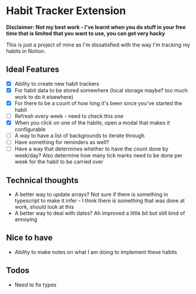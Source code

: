 # Habit Tracker Extension

**Disclaimer: Not my best work - I've learnt when you do stuff in your free time that is limited that you want to use, you can get very hacky**

This is just a project of mine as I'm dissatisfied with the way I'm tracking my habits in Notion.

## Ideal Features

-   [x] Ability to create new habit trackers
-   [x] For habit data to be stored somewhere (local storage maybe? too much work to do it elsewhere)
-   [x] For there to be a count of how long it's been since you've started the habit
-   [ ] Refresh every week - need to check this one
-   [x] When you click on one of the habits, open a modal that makes it configurable
-   [ ] A way to have a list of backgrounds to iterate through
-   [ ] Have something for reminders as well?
-   [ ] Have a way that determines whether to have the count done by week/day? Also determine how many tick marks need to be done per week for the habit to be carried over

## Technical thoughts

-   A better way to update arrays? Not sure if there is something in typescript to make it infer - I think there is something that was done at work, should look at this
-   A better way to deal with dates? Ah improved a little bit but still kind of annoying

## Nice to have

-   Ability to make notes on what I am doing to implement these habits

## Todos

-   Need to fix types
